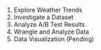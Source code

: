 1. Explore Weather Trends
2. Investigate a Dataset
3. Analyze A/B Test Results
4. Wrangle and Analyze Data
5. Data Visualization (Pending)